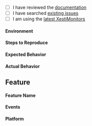 <!--
  We use GitHub Issues exclusively for tracking bugs and feature requests in XestiMonitors.
-->

- [ ] I have reviewed the [documentation](https://ebardx.github.io/XestiMonitors/)
- [ ] I have searched [existing issues](https://github.com/eBardX/XestiMonitors/issues)
- [ ] I am using the [latest XestiMonitors](https://github.com/eBardX/XestiMonitors/releases)

<!-- Please note a single bug/feature per issue -->
<!-- Describe your issue in detail. -->

####  Environment
<!-- Which platform are you using (iOS/macOS/tvOS/watchOS) -->

####  Steps to Reproduce
<!-- 
  Required. Let us know how to reproduce the issue. Include a code sample, share a project, etc.
-->

####  Expected Behavior
<!-- Write what you thought would happen. -->

####  Actual Behavior
<!-- Write what actually happened. Include screenshots if necessary -->

## Feature

<!-- FEATURE REQUESTS ONLY -->

#### Feature Name 
<!-- Aspect to be monitored. e.g., UIPasteboard -->

#### Events
<!-- Events to be monitored -->

#### Platform
<!-- Specify whether iOS/macOS /tvOS/watchOS -->

